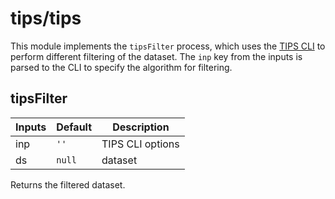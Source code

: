 # tips/tips

This module implements the `tipsFilter` process, which uses the [TIPS
CLI](../cli/filter.md) to perform different filtering of the dataset. The `inp`
key from the inputs is parsed to the CLI to specify the algorithm for filtering.

## tipsFilter

| Inputs | Default | Description      |
|--------|---------|------------------|
| inp    | `''`    | TIPS CLI options |
| ds     | `null`  | dataset          |

Returns the filtered dataset.
